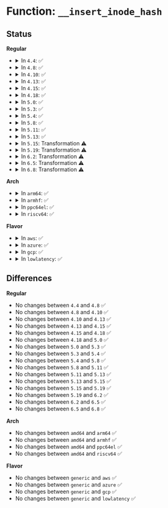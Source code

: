 # Function: <code>__insert_inode_hash</code>

## Status
<b>Regular</b>
<ul>
<li>
<details>
<summary>In <code>4.4</code>: ✅</summary>

```c
void __insert_inode_hash(struct inode *inode, long unsigned int hashval);
```

**Collision:** Unique Global

**Inline:** No

**Transformation:** False

**Instances:**

```
In fs/inode.c (ffffffff81226610)
Location: fs/inode.c:460
Inline: False
Direct callers:
  - mm/shmem.c:shmem_get_inode
  - fs/fat/inode.c:fat_fill_super
  - fs/fat/inode.c:fat_fill_super
  - fs/fat/inode.c:fat_build_inode
```
**Symbols:**

```
ffffffff81226610-ffffffff812266bd: __insert_inode_hash (STB_GLOBAL)
```
</details>
</li>
<li>
<details>
<summary>In <code>4.8</code>: ✅</summary>

```c
void __insert_inode_hash(struct inode *inode, long unsigned int hashval);
```

**Collision:** Unique Global

**Inline:** No

**Transformation:** False

**Instances:**

```
In fs/inode.c (ffffffff8124ecd0)
Location: fs/inode.c:468
Inline: False
Direct callers:
  - mm/shmem.c:shmem_get_inode
  - fs/squashfs/super.c:squashfs_fill_super
  - fs/fat/inode.c:fat_fill_super
  - fs/fat/inode.c:fat_fill_super
  - fs/fat/inode.c:fat_build_inode
```
**Symbols:**

```
ffffffff8124ecd0-ffffffff8124ed7d: __insert_inode_hash (STB_GLOBAL)
```
</details>
</li>
<li>
<details>
<summary>In <code>4.10</code>: ✅</summary>

```c
void __insert_inode_hash(struct inode *inode, long unsigned int hashval);
```

**Collision:** Unique Global

**Inline:** No

**Transformation:** False

**Instances:**

```
In fs/inode.c (ffffffff81261ce0)
Location: fs/inode.c:470
Inline: False
Direct callers:
  - fs/squashfs/super.c:squashfs_fill_super
  - fs/fat/inode.c:fat_fill_super
  - fs/fat/inode.c:fat_fill_super
  - fs/fat/inode.c:fat_build_inode
```
**Symbols:**

```
ffffffff81261ce0-ffffffff81261d8d: __insert_inode_hash (STB_GLOBAL)
```
</details>
</li>
<li>
<details>
<summary>In <code>4.13</code>: ✅</summary>

```c
void __insert_inode_hash(struct inode *inode, long unsigned int hashval);
```

**Collision:** Unique Global

**Inline:** No

**Transformation:** False

**Instances:**

```
In fs/inode.c (ffffffff8126f5a0)
Location: fs/inode.c:470
Inline: False
Direct callers:
  - mm/shmem.c:shmem_get_inode
  - fs/squashfs/super.c:squashfs_fill_super
  - fs/fat/inode.c:fat_fill_super
  - fs/fat/inode.c:fat_fill_super
  - fs/fat/inode.c:fat_build_inode
```
**Symbols:**

```
ffffffff8126f5a0-ffffffff8126f64d: __insert_inode_hash (STB_GLOBAL)
```
</details>
</li>
<li>
<details>
<summary>In <code>4.15</code>: ✅</summary>

```c
void __insert_inode_hash(struct inode *inode, long unsigned int hashval);
```

**Collision:** Unique Global

**Inline:** No

**Transformation:** False

**Instances:**

```
In fs/inode.c (ffffffff81291ec0)
Location: fs/inode.c:470
Inline: False
Direct callers:
  - mm/shmem.c:shmem_get_inode
  - fs/squashfs/super.c:squashfs_fill_super
  - fs/fat/inode.c:fat_fill_super
  - fs/fat/inode.c:fat_fill_super
  - fs/fat/inode.c:fat_build_inode
```
**Symbols:**

```
ffffffff81291ec0-ffffffff81291f6d: __insert_inode_hash (STB_GLOBAL)
```
</details>
</li>
<li>
<details>
<summary>In <code>4.18</code>: ✅</summary>

```c
void __insert_inode_hash(struct inode *inode, long unsigned int hashval);
```

**Collision:** Unique Global

**Inline:** No

**Transformation:** False

**Instances:**

```
In fs/inode.c (ffffffff812b9350)
Location: fs/inode.c:476
Inline: False
Direct callers:
  - mm/shmem.c:shmem_get_inode
  - fs/squashfs/super.c:squashfs_fill_super
  - fs/fat/inode.c:fat_fill_super
  - fs/fat/inode.c:fat_fill_super
  - fs/fat/inode.c:fat_build_inode
```
**Symbols:**

```
ffffffff812b9350-ffffffff812b93fd: __insert_inode_hash (STB_GLOBAL)
```
</details>
</li>
<li>
<details>
<summary>In <code>5.0</code>: ✅</summary>

```c
void __insert_inode_hash(struct inode *inode, long unsigned int hashval);
```

**Collision:** Unique Global

**Inline:** No

**Transformation:** False

**Instances:**

```
In fs/inode.c (ffffffff812ce690)
Location: fs/inode.c:476
Inline: False
Direct callers:
  - mm/shmem.c:shmem_get_inode
  - fs/squashfs/super.c:squashfs_fill_super
  - fs/fat/inode.c:fat_fill_super
  - fs/fat/inode.c:fat_fill_super
  - fs/fat/inode.c:fat_build_inode
```
**Symbols:**

```
ffffffff812ce690-ffffffff812ce73d: __insert_inode_hash (STB_GLOBAL)
```
</details>
</li>
<li>
<details>
<summary>In <code>5.3</code>: ✅</summary>

```c
void __insert_inode_hash(struct inode *inode, long unsigned int hashval);
```

**Collision:** Unique Global

**Inline:** No

**Transformation:** False

**Instances:**

```
In fs/inode.c (ffffffff812eb510)
Location: fs/inode.c:489
Inline: False
Direct callers:
  - mm/shmem.c:shmem_get_inode
  - fs/squashfs/super.c:squashfs_fill_super
  - fs/fat/inode.c:fat_fill_super
  - fs/fat/inode.c:fat_fill_super
  - fs/fat/inode.c:fat_build_inode
```
**Symbols:**

```
ffffffff812eb510-ffffffff812eb5bd: __insert_inode_hash (STB_GLOBAL)
```
</details>
</li>
<li>
<details>
<summary>In <code>5.4</code>: ✅</summary>

```c
void __insert_inode_hash(struct inode *inode, long unsigned int hashval);
```

**Collision:** Unique Global

**Inline:** No

**Transformation:** False

**Instances:**

```
In fs/inode.c (ffffffff812fd0b0)
Location: fs/inode.c:493
Inline: False
Direct callers:
  - mm/shmem.c:shmem_get_inode
  - fs/squashfs/super.c:squashfs_fill_super
  - fs/fat/inode.c:fat_fill_super
  - fs/fat/inode.c:fat_fill_super
  - fs/fat/inode.c:fat_build_inode
```
**Symbols:**

```
ffffffff812fd0b0-ffffffff812fd15d: __insert_inode_hash (STB_GLOBAL)
```
</details>
</li>
<li>
<details>
<summary>In <code>5.8</code>: ✅</summary>

```c
void __insert_inode_hash(struct inode *inode, long unsigned int hashval);
```

**Collision:** Unique Global

**Inline:** No

**Transformation:** False

**Instances:**

```
In fs/inode.c (ffffffff81335d60)
Location: fs/inode.c:494
Inline: False
Direct callers:
  - mm/shmem.c:shmem_get_inode
  - fs/squashfs/super.c:squashfs_fill_super
  - fs/fat/inode.c:fat_fill_super
  - fs/fat/inode.c:fat_fill_super
  - fs/fat/inode.c:fat_build_inode
```
**Symbols:**

```
ffffffff81335d60-ffffffff81335e0d: __insert_inode_hash (STB_GLOBAL)
```
</details>
</li>
<li>
<details>
<summary>In <code>5.11</code>: ✅</summary>

```c
void __insert_inode_hash(struct inode *inode, long unsigned int hashval);
```

**Collision:** Unique Global

**Inline:** No

**Transformation:** False

**Instances:**

```
In fs/inode.c (ffffffff813416e0)
Location: fs/inode.c:495
Inline: False
Direct callers:
  - mm/shmem.c:shmem_encode_fh
  - fs/block_dev.c:bdev_add
  - fs/squashfs/super.c:squashfs_fill_super
  - fs/fat/inode.c:fat_fill_super
  - fs/fat/inode.c:fat_fill_super
  - fs/fat/inode.c:fat_build_inode
```
**Symbols:**

```
ffffffff813416e0-ffffffff8134178d: __insert_inode_hash (STB_GLOBAL)
```
</details>
</li>
<li>
<details>
<summary>In <code>5.13</code>: ✅</summary>

```c
void __insert_inode_hash(struct inode *inode, long unsigned int hashval);
```

**Collision:** Unique Global

**Inline:** No

**Transformation:** False

**Instances:**

```
In fs/inode.c (ffffffff81347bc0)
Location: fs/inode.c:495
Inline: False
Direct callers:
  - mm/shmem.c:shmem_encode_fh
  - fs/block_dev.c:bdev_add
  - fs/squashfs/super.c:squashfs_fill_super
  - fs/fat/inode.c:fat_fill_super
  - fs/fat/inode.c:fat_fill_super
  - fs/fat/inode.c:fat_build_inode
```
**Symbols:**

```
ffffffff81347bc0-ffffffff81347c6d: __insert_inode_hash (STB_GLOBAL)
```
</details>
</li>
<li>
<details>
<summary>In <code>5.15</code>: Transformation ⚠️</summary>

```c
void __insert_inode_hash(struct inode *inode, long unsigned int hashval);
```

**Collision:** Unique Global

**Inline:** No

**Transformation:** True

**Instances:**

```
In fs/inode.c (0)
Location: fs/inode.c:499
Inline: False
Direct callers:
  - mm/shmem.c:shmem_encode_fh
  - fs/squashfs/super.c:squashfs_fill_super
  - fs/fat/inode.c:fat_fill_super
  - fs/fat/inode.c:fat_fill_super
  - fs/fat/inode.c:fat_build_inode
  - block/bdev.c:bdev_add
```
**Symbols:**

```
ffffffff81cc3cb0-ffffffff81cc3cd4: __insert_inode_hash.cold (STB_LOCAL)
ffffffff813957c0-ffffffff8139587e: __insert_inode_hash (STB_GLOBAL)
```
</details>
</li>
<li>
<details>
<summary>In <code>5.19</code>: Transformation ⚠️</summary>

```c
void __insert_inode_hash(struct inode *inode, long unsigned int hashval);
```

**Collision:** Unique Global

**Inline:** No

**Transformation:** True

**Instances:**

```
In fs/inode.c (0)
Location: fs/inode.c:527
Inline: False
Direct callers:
  - mm/shmem.c:shmem_encode_fh
  - fs/squashfs/super.c:squashfs_fill_super
  - fs/fat/inode.c:fat_fill_super
  - fs/fat/inode.c:fat_fill_super
  - fs/fat/inode.c:fat_build_inode
  - block/bdev.c:bdev_add
```
**Symbols:**

```
ffffffff81e7649b-ffffffff81e764bf: __insert_inode_hash.cold (STB_LOCAL)
ffffffff81418150-ffffffff81418218: __insert_inode_hash (STB_GLOBAL)
```
</details>
</li>
<li>
<details>
<summary>In <code>6.2</code>: Transformation ⚠️</summary>

```c
void __insert_inode_hash(struct inode *inode, long unsigned int hashval);
```

**Collision:** Unique Global

**Inline:** No

**Transformation:** True

**Instances:**

```
In fs/inode.c (0)
Location: fs/inode.c:526
Inline: False
Direct callers:
  - mm/shmem.c:shmem_encode_fh
  - fs/squashfs/super.c:squashfs_fill_super
  - fs/fat/inode.c:fat_fill_super
  - fs/fat/inode.c:fat_fill_super
  - fs/fat/inode.c:fat_build_inode
  - block/bdev.c:bdev_add
```
**Symbols:**

```
ffffffff82068a0a-ffffffff82068a2e: __insert_inode_hash.cold (STB_LOCAL)
ffffffff814a39f0-ffffffff814a3ab8: __insert_inode_hash (STB_GLOBAL)
```
</details>
</li>
<li>
<details>
<summary>In <code>6.5</code>: Transformation ⚠️</summary>

```c
void __insert_inode_hash(struct inode *inode, long unsigned int hashval);
```

**Collision:** Unique Global

**Inline:** No

**Transformation:** True

**Instances:**

```
In fs/inode.c (0)
Location: fs/inode.c:526
Inline: False
Direct callers:
  - mm/shmem.c:shmem_encode_fh
  - fs/squashfs/super.c:squashfs_fill_super
  - fs/fat/inode.c:fat_fill_super
  - fs/fat/inode.c:fat_fill_super
  - fs/fat/inode.c:fat_build_inode
  - block/bdev.c:bdev_add
```
**Symbols:**

```
ffffffff820e8348-ffffffff820e836c: __insert_inode_hash.cold (STB_LOCAL)
ffffffff814d8b70-ffffffff814d8c38: __insert_inode_hash (STB_GLOBAL)
```
</details>
</li>
<li>
<details>
<summary>In <code>6.8</code>: Transformation ⚠️</summary>

```c
void __insert_inode_hash(struct inode *inode, long unsigned int hashval);
```

**Collision:** Unique Global

**Inline:** No

**Transformation:** True

**Instances:**

```
In fs/inode.c (0)
Location: fs/inode.c:527
Inline: False
Direct callers:
  - mm/shmem.c:shmem_encode_fh
  - fs/squashfs/super.c:squashfs_fill_super
  - fs/fat/inode.c:fat_fill_super
  - fs/fat/inode.c:fat_fill_super
  - fs/fat/inode.c:fat_build_inode
  - block/bdev.c:bdev_add
```
**Symbols:**

```
ffffffff821c5085-ffffffff821c50a9: __insert_inode_hash.cold (STB_LOCAL)
ffffffff8150b270-ffffffff8150b338: __insert_inode_hash (STB_GLOBAL)
```
</details>
</li>
</ul>
<b>Arch</b>
<ul>
<li>
<details>
<summary>In <code>arm64</code>: ✅</summary>

```c
void __insert_inode_hash(struct inode *inode, long unsigned int hashval);
```

**Collision:** Unique Global

**Inline:** No

**Transformation:** False

**Instances:**

```
In fs/inode.c (ffff8000103ad7e8)
Location: fs/inode.c:493
Inline: False
Direct callers:
  - mm/shmem.c:shmem_get_inode
  - fs/squashfs/super.c:squashfs_fill_super
  - fs/fat/inode.c:fat_fill_super
  - fs/fat/inode.c:fat_fill_super
  - fs/fat/inode.c:fat_build_inode
```
**Symbols:**

```
ffff8000103ad7e8-ffff8000103ad934: __insert_inode_hash (STB_GLOBAL)
```
</details>
</li>
<li>
<details>
<summary>In <code>armhf</code>: ✅</summary>

```c
void __insert_inode_hash(struct inode *inode, long unsigned int hashval);
```

**Collision:** Unique Global

**Inline:** No

**Transformation:** False

**Instances:**

```
In fs/inode.c (c058be34)
Location: fs/inode.c:493
Inline: False
Direct callers:
  - mm/shmem.c:shmem_get_inode
  - fs/squashfs/super.c:squashfs_fill_super
  - fs/fat/inode.c:fat_fill_super
  - fs/fat/inode.c:fat_fill_super
  - fs/fat/inode.c:fat_build_inode
```
**Symbols:**

```
c058be34-c058bef4: __insert_inode_hash (STB_GLOBAL)
```
</details>
</li>
<li>
<details>
<summary>In <code>ppc64el</code>: ✅</summary>

```c
void __insert_inode_hash(struct inode *inode, long unsigned int hashval);
```

**Collision:** Unique Global

**Inline:** No

**Transformation:** False

**Instances:**

```
In fs/inode.c (c0000000004aa090)
Location: fs/inode.c:493
Inline: False
Direct callers:
  - mm/shmem.c:shmem_get_inode
  - fs/squashfs/super.c:squashfs_fill_super
  - fs/fat/inode.c:fat_fill_super
  - fs/fat/inode.c:fat_fill_super
  - fs/fat/inode.c:fat_build_inode
```
**Symbols:**

```
c0000000004aa090-c0000000004aa234: __insert_inode_hash (STB_GLOBAL)
```
</details>
</li>
<li>
<details>
<summary>In <code>riscv64</code>: ✅</summary>

```c
void __insert_inode_hash(struct inode *inode, long unsigned int hashval);
```

**Collision:** Unique Global

**Inline:** No

**Transformation:** False

**Instances:**

```
In fs/inode.c (ffffffe00027210a)
Location: fs/inode.c:493
Inline: False
Direct callers:
  - mm/shmem.c:shmem_get_inode
  - fs/squashfs/super.c:squashfs_fill_super
  - fs/fat/inode.c:fat_fill_super
  - fs/fat/inode.c:fat_fill_super
  - fs/fat/inode.c:fat_build_inode
```
**Symbols:**

```
ffffffe00027210a-ffffffe000272212: __insert_inode_hash (STB_GLOBAL)
```
</details>
</li>
</ul>
<b>Flavor</b>
<ul>
<li>
<details>
<summary>In <code>aws</code>: ✅</summary>

```c
void __insert_inode_hash(struct inode *inode, long unsigned int hashval);
```

**Collision:** Unique Global

**Inline:** No

**Transformation:** False

**Instances:**

```
In fs/inode.c (ffffffff812f5690)
Location: fs/inode.c:493
Inline: False
Direct callers:
  - mm/shmem.c:shmem_get_inode
  - fs/squashfs/super.c:squashfs_fill_super
  - fs/fat/inode.c:fat_fill_super
  - fs/fat/inode.c:fat_fill_super
  - fs/fat/inode.c:fat_build_inode
```
**Symbols:**

```
ffffffff812f5690-ffffffff812f573d: __insert_inode_hash (STB_GLOBAL)
```
</details>
</li>
<li>
<details>
<summary>In <code>azure</code>: ✅</summary>

```c
void __insert_inode_hash(struct inode *inode, long unsigned int hashval);
```

**Collision:** Unique Global

**Inline:** No

**Transformation:** False

**Instances:**

```
In fs/inode.c (ffffffff812e62b0)
Location: fs/inode.c:493
Inline: False
Direct callers:
  - mm/shmem.c:shmem_get_inode
  - fs/squashfs/super.c:squashfs_fill_super
  - fs/fat/inode.c:fat_fill_super
  - fs/fat/inode.c:fat_fill_super
  - fs/fat/inode.c:fat_build_inode
```
**Symbols:**

```
ffffffff812e62b0-ffffffff812e635d: __insert_inode_hash (STB_GLOBAL)
```
</details>
</li>
<li>
<details>
<summary>In <code>gcp</code>: ✅</summary>

```c
void __insert_inode_hash(struct inode *inode, long unsigned int hashval);
```

**Collision:** Unique Global

**Inline:** No

**Transformation:** False

**Instances:**

```
In fs/inode.c (ffffffff812f34a0)
Location: fs/inode.c:493
Inline: False
Direct callers:
  - mm/shmem.c:shmem_get_inode
  - fs/squashfs/super.c:squashfs_fill_super
  - fs/fat/inode.c:fat_fill_super
  - fs/fat/inode.c:fat_fill_super
  - fs/fat/inode.c:fat_build_inode
```
**Symbols:**

```
ffffffff812f34a0-ffffffff812f354d: __insert_inode_hash (STB_GLOBAL)
```
</details>
</li>
<li>
<details>
<summary>In <code>lowlatency</code>: ✅</summary>

```c
void __insert_inode_hash(struct inode *inode, long unsigned int hashval);
```

**Collision:** Unique Global

**Inline:** No

**Transformation:** False

**Instances:**

```
In fs/inode.c (ffffffff81302f90)
Location: fs/inode.c:493
Inline: False
Direct callers:
  - mm/shmem.c:shmem_get_inode
  - fs/squashfs/super.c:squashfs_fill_super
  - fs/fat/inode.c:fat_fill_super
  - fs/fat/inode.c:fat_fill_super
  - fs/fat/inode.c:fat_build_inode
```
**Symbols:**

```
ffffffff81302f90-ffffffff81303039: __insert_inode_hash (STB_GLOBAL)
```
</details>
</li>
</ul>

## Differences
<b>Regular</b>
<ul>
<li>
No changes between <code>4.4</code> and <code>4.8</code> ✅
</li>
<li>
No changes between <code>4.8</code> and <code>4.10</code> ✅
</li>
<li>
No changes between <code>4.10</code> and <code>4.13</code> ✅
</li>
<li>
No changes between <code>4.13</code> and <code>4.15</code> ✅
</li>
<li>
No changes between <code>4.15</code> and <code>4.18</code> ✅
</li>
<li>
No changes between <code>4.18</code> and <code>5.0</code> ✅
</li>
<li>
No changes between <code>5.0</code> and <code>5.3</code> ✅
</li>
<li>
No changes between <code>5.3</code> and <code>5.4</code> ✅
</li>
<li>
No changes between <code>5.4</code> and <code>5.8</code> ✅
</li>
<li>
No changes between <code>5.8</code> and <code>5.11</code> ✅
</li>
<li>
No changes between <code>5.11</code> and <code>5.13</code> ✅
</li>
<li>
No changes between <code>5.13</code> and <code>5.15</code> ✅
</li>
<li>
No changes between <code>5.15</code> and <code>5.19</code> ✅
</li>
<li>
No changes between <code>5.19</code> and <code>6.2</code> ✅
</li>
<li>
No changes between <code>6.2</code> and <code>6.5</code> ✅
</li>
<li>
No changes between <code>6.5</code> and <code>6.8</code> ✅
</li>
</ul>
<b>Arch</b>
<ul>
<li>
No changes between <code>amd64</code> and <code>arm64</code> ✅
</li>
<li>
No changes between <code>amd64</code> and <code>armhf</code> ✅
</li>
<li>
No changes between <code>amd64</code> and <code>ppc64el</code> ✅
</li>
<li>
No changes between <code>amd64</code> and <code>riscv64</code> ✅
</li>
</ul>
<b>Flavor</b>
<ul>
<li>
No changes between <code>generic</code> and <code>aws</code> ✅
</li>
<li>
No changes between <code>generic</code> and <code>azure</code> ✅
</li>
<li>
No changes between <code>generic</code> and <code>gcp</code> ✅
</li>
<li>
No changes between <code>generic</code> and <code>lowlatency</code> ✅
</li>
</ul>
